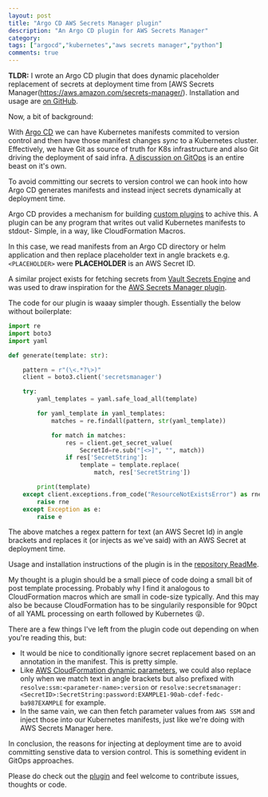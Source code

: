 ```yaml
---
layout: post
title: "Argo CD AWS Secrets Manager plugin"
description: "An Argo CD plugin for AWS Secrets Manager"
category: 
tags: ["argocd","kubernetes","aws secrets manager","python"]
comments: true
---
```


**TLDR:** I wrote an Argo CD plugin that does dynamic placeholder replacement of secrets at deployment time from [AWS Secrets Manager(https://aws.amazon.com/secrets-manager/). Installation and usage are [on GitHub](https://github.com/mziyabo/argocd-aws-secret-plugin).

Now, a bit of background:

With [Argo CD](https://argoproj.github.io/argo-cd/) we can have Kubernetes manifests commited to version control and then have those manifest changes *sync* to a Kubernetes cluster. Effectively, we have Git as source of truth for K8s infrastructure and also Git driving the deployment of said infra. [A discussion on GitOps](https://about.gitlab.com/topics/gitops/) is an entire beast on it's own.

To avoid committing our secrets to version control we can hook into how Argo CD generates manifests and instead inject secrets dynamically at deployment time.

Argo CD provides a mechanism for building [custom plugins](https://argo-cd.readthedocs.io/en/stable/operator-manual/custom_tools/) to achive this. A plugin can be any program that writes out valid Kubernetes manifests to stdout- Simple, in a way, like CloudFormation Macros.

In this case, we read manifests from an Argo CD directory or helm application and then replace placeholder text in angle brackets e.g. `<PLACEHOLDER>` were **PLACEHOLDER** is an AWS Secret ID. 

A similar project exists for fetching secrets from [Vault Secrets Engine](https://github.com/IBM/argocd-vault-plugin) and was used to draw inspiration for the [AWS Secrets Manager plugin](https://github.com/mziyabo/argocd-aws-secret-plugin).

The code for our plugin is waaay simpler though. Essentially the below without boilerplate:

``` python
import re
import boto3
import yaml

def generate(template: str):

    pattern = r"(\<.*?\>)"
    client = boto3.client('secretsmanager')

    try:
        yaml_templates = yaml.safe_load_all(template)

        for yaml_template in yaml_templates:
            matches = re.findall(pattern, str(yaml_template))

            for match in matches:
                res = client.get_secret_value(
                    SecretId=re.sub("[<>]", "", match))
                if res['SecretString']:
                    template = template.replace(
                        match, res['SecretString'])

        print(template)
    except client.exceptions.from_code("ResourceNotExistsError") as rne:
        raise rne
    except Exception as e:
        raise e
```

The above matches a regex pattern for text (an AWS Secret Id) in angle brackets and replaces it (or injects as we've said) with an AWS Secret at deployment time.

Usage and installation instructions of the plugin is in the [repository ReadMe](https://github.com/mziyabo/argocd-aws-secret-plugin).

My thought is a plugin should be a small piece of code doing a small bit of post template processing. Probably why I find it analogous to CloudFormation macros which are small in code-size typically. And this may also be because CloudFormation has to be singularily responsible for 90pct of all YAML processing on earth followed by Kubernetes 😝.

There are a few things I've left from the plugin code out depending on when you're reading this, but:

- It would be nice to conditionally ignore secret replacement based on an annotation in the manifest. This is pretty simple.
- Like [AWS CloudFormation dynamic parameters](https://docs.aws.amazon.com/AWSCloudFormation/latest/UserGuide/dynamic-references.html#dynamic-references-secretsmanager), we could also replace only when we match text in angle brackets but also prefixed with `resolve:ssm:<parameter-name>:version` or `resolve:secretsmanager:<SecretID>:SecretString:password:EXAMPLE1-90ab-cdef-fedc-ba987EXAMPLE` for example.
- In the same vain, we can then fetch parameter values from `AWS SSM` and inject those into our Kubernetes manifests, just like we're doing with AWS Secrets Manager here.

In conclusion, the reasons for injecting at deployment time are to avoid committing senstive data to version control. This is something evident in GitOps approaches.

Please do check out the [plugin](https://github.com/mziyabo/argocd-aws-secret-plugin) and feel welcome to contribute issues, thoughts or code.